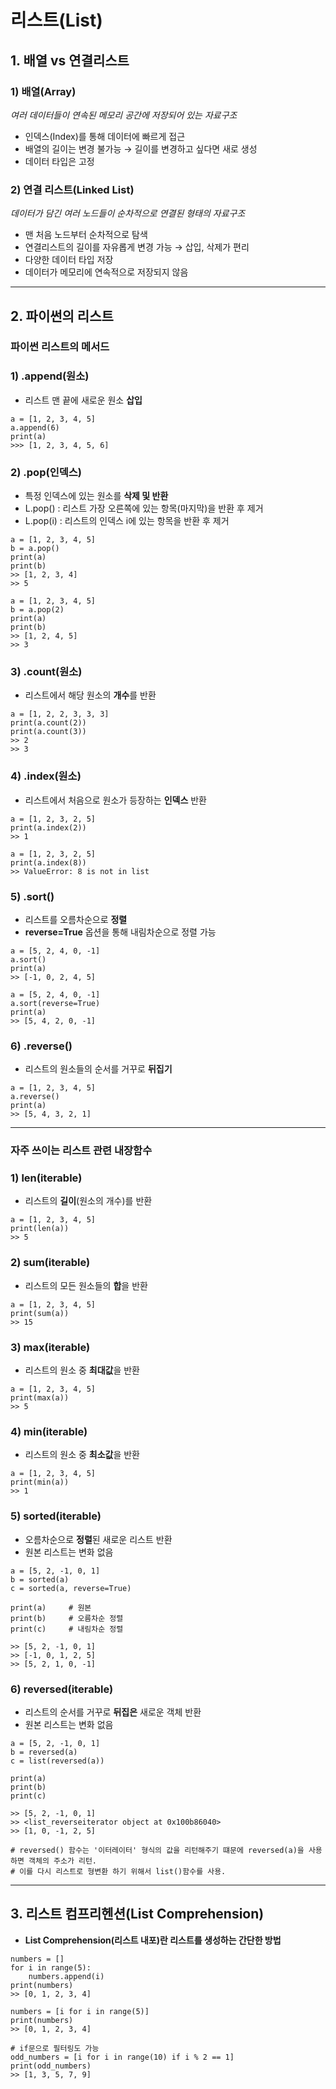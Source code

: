 # 리스트(List)
## 1. 배열 vs 연결리스트
### 1) 배열(Array)
*여러 데이터들이 연속된 메모리 공간에 저장되어 있는 자료구조*
- 인덱스(Index)를 통해 데이터에 빠르게 접근
- 배열의 길이는 변경 불가능 → 길이를 변경하고 싶다면 새로 생성
- 데이터 타입은 고정

### 2) 연결 리스트(Linked List)
*데이터가 담긴 여러 노드들이 순차적으로 연결된 형태의 자료구조*
- 맨 처음 노드부터 순차적으로 탐색
- 연결리스트의 길이를 자유롭게 변경 가능 → 삽입, 삭제가 편리
- 다양한 데이터 타입 저장
- 데이터가 메모리에 연속적으로 저장되지 않음

---

## 2. 파이썬의 리스트
### 파이썬 리스트의 메서드
### 1) .append(원소)
- 리스트 맨 끝에 새로운 원소 **삽입**
```
a = [1, 2, 3, 4, 5]
a.append(6)
print(a)
>>> [1, 2, 3, 4, 5, 6]
```
### 2) .pop(인덱스)
- 특정 인덱스에 있는 원소를 **삭제 및 반환**
- L.pop() : 리스트 가장 오른쪽에 있는 항목(마지막)을 반환 후 제거
- L.pop(i) : 리스트의 인덱스 i에 있는 항목을 반환 후 제거
```
a = [1, 2, 3, 4, 5]
b = a.pop()
print(a)
print(b)
>> [1, 2, 3, 4]
>> 5

a = [1, 2, 3, 4, 5]
b = a.pop(2)
print(a)
print(b)
>> [1, 2, 4, 5]
>> 3
```

### 3) .count(원소)
- 리스트에서 해당 원소의 **개수**를 반환
```
a = [1, 2, 2, 3, 3, 3]
print(a.count(2))
print(a.count(3))
>> 2
>> 3
```

### 4) .index(원소)
- 리스트에서 처음으로 원소가 등장하는 **인덱스** 반환
```
a = [1, 2, 3, 2, 5]
print(a.index(2))
>> 1

a = [1, 2, 3, 2, 5]
print(a.index(8))
>> ValueError: 8 is not in list
```

### 5) .sort()
- 리스트를 오름차순으로 **정렬**
- **reverse=True** 옵션을 통해 내림차순으로 정렬 가능
```
a = [5, 2, 4, 0, -1]
a.sort()
print(a)
>> [-1, 0, 2, 4, 5]

a = [5, 2, 4, 0, -1]
a.sort(reverse=True)
print(a)
>> [5, 4, 2, 0, -1]
```

### 6) .reverse()
- 리스트의 원소들의 순서를 거꾸로 **뒤집기**
```
a = [1, 2, 3, 4, 5]
a.reverse()
print(a)
>> [5, 4, 3, 2, 1]
```

---

### 자주 쓰이는 리스트 관련 내장함수
### 1) len(iterable)
- 리스트의 **길이**(원소의 개수)를 반환
```
a = [1, 2, 3, 4, 5]
print(len(a))
>> 5
```

### 2) sum(iterable)
- 리스트의 모든 원소들의 **합**을 반환
```
a = [1, 2, 3, 4, 5]
print(sum(a))
>> 15
```

### 3) max(iterable)
- 리스트의 원소 중 **최대값**을 반환
```
a = [1, 2, 3, 4, 5]
print(max(a))
>> 5
```

### 4) min(iterable)
- 리스트의 원소 중 **최소값**을 반환
```
a = [1, 2, 3, 4, 5]
print(min(a))
>> 1
```

### 5) sorted(iterable)
- 오름차순으로 **정렬**된 새로운 리스트 반환
- 원본 리스트는 변화 없음
```
a = [5, 2, -1, 0, 1]
b = sorted(a)
c = sorted(a, reverse=True)

print(a)     # 원본
print(b)     # 오름차순 정렬
print(c)     # 내림차순 정렬

>> [5, 2, -1, 0, 1]
>> [-1, 0, 1, 2, 5]
>> [5, 2, 1, 0, -1]
```

### 6) reversed(iterable)
- 리스트의 순서를 거꾸로 **뒤집은** 새로운 객체 반환
- 원본 리스트는 변화 없음
```
a = [5, 2, -1, 0, 1]
b = reversed(a)
c = list(reversed(a))

print(a)     
print(b)     
print(c)     

>> [5, 2, -1, 0, 1]
>> <list_reverseiterator object at 0x100b86040>
>> [1, 0, -1, 2, 5]

# reversed() 함수는 '이터레이터' 형식의 값을 리턴해주기 떄문에 reversed(a)을 사용하면 객체의 주소가 리턴. 
# 이를 다시 리스트로 형변환 하기 위해서 list()함수를 사용.
```

---

## 3. 리스트 컴프리헨션(List Comprehension)
- **List Comprehension(리스트 내포)란 리스트를 생성하는 간단한 방법**
```
numbers = []
for i in range(5):
    numbers.append(i)
print(numbers)    
>> [0, 1, 2, 3, 4]

numbers = [i for i in range(5)]
print(numbers)
>> [0, 1, 2, 3, 4]

# if문으로 필터링도 가능
odd_numbers = [i for i in range(10) if i % 2 == 1]
print(odd_numbers)
>> [1, 3, 5, 7, 9]
```